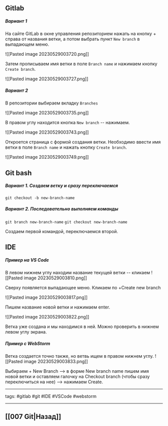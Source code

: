 ## Gitlab

##### Вариант 1

На сайте GitLab в окне управления репозиторием нажать на кнопку + справа от названия ветки, а потом выбрать пункт `New branch` в выпадающем меню.

![[Pasted image 20230529003720.png]]

Затем прописываем имя ветки в поле `Branch name` и нажимаем кнопку `Create branch`.

![[Pasted image 20230529003727.png]]

##### Вариант 2

В репозитории выбираем вкладку `Branches`

![[Pasted image 20230529003735.png]]

В правом углу находится кнопка `New branch` -- нажимаем.

![[Pasted image 20230529003743.png]]

Откроется страница с формой создания ветки. Необходимо ввести имя ветки в поле `Branch name` и нажать кнопку `Create branch`.

![[Pasted image 20230529003749.png]]

## Git bash

##### Вариант 1. Создаем ветку и сразу переключаемся

`git checkout -b new-branch-name`

##### Вариант 2. Последовательно выполняем команды

`git branch new-branch-name`
`git checkout new-branch-name`

Создаем первой командой, переключаемся второй.

## IDE

##### Пример на VS Code

В левом нижнем углу находим название текущей ветки -- кликаем
![[Pasted image 20230529003810.png]]

Сверху появляется выпадающее меню. Кликаем по +Create new branch

![[Pasted image 20230529003817.png]]

Пишем название новой ветки и нажимаем enter.

![[Pasted image 20230529003822.png]]

Ветка уже создана и мы находимся в ней. Можно проверить в нижнем левом углу экрана.

##### Пример с WebStorm

Ветка создается точно также, но ветвь ищем в правом нижнем углу.
![[Pasted image 20230529003833.png]]

Выбираем + New Branch --> в форме New branch name пишем имя новой ветки и оставляем галочку на Checkout branch (чтобы сразу переключиться на нее) --> нажимаем Create.

____

tags: #gitlab #git #IDE #VSCode #webstorm

_____

## [[007 Git|Назад]]